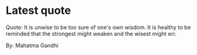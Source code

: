 # Latest quote 

Quote: It is unwise to be too sure of one's own wisdom. It is healthy to be reminded that the strongest might weaken and the wisest might err. 

By: Mahatma Gandhi